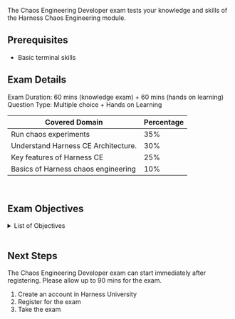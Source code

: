 The Chaos Engineering Developer exam tests your knowledge and skills of the Harness Chaos Engineering module.

## Prerequisites

- Basic terminal skills

## Exam Details

Exam Duration: 60 mins (knowledge exam) + 60 mins (hands on learning) <br/>
Question Type: Multiple choice + Hands on Learning

| Covered Domain                      | Percentage |
| ----------------------------------- | ---------- |
| Run chaos experiments               | 35%        |
| Understand Harness CE Architecture. | 30%        |
| Key features of Harness CE          | 25%        |
| Basics of Harness chaos engineering | 10%        |

<br />

## Exam Objectives

<details>
<summary>List of Objectives</summary>

The following is a detailed list of exam objectives:

| #   | Objectives                                             |
| --- | ------------------------------------------------------ |
| 1   | **Understanding Harness Chaos Engineering (CE)**       |
| 1.1 | Introduction to Chaos Engineering and generic concepts |
| 2   | Architecture                                           |
| 2.1 | Anatomy of a Chaos Experiment in Harness CE            |
| 2.2 | Harness CE Architecture                                |
| 2.3 | Connecting to Harness CE using Chaos Infrastructures   |
| 3   | **Key features of Harness CE**                         |
| 3.1 | Harness CE Resilience Probes                           |
| 3.2 | Chaos guard in Harness CE                              |
| 3.3 | Chaos dashboards in Harness CE                         |
| 4   | **Run chaos experiments on various platforms**         |
| 4.1 | Kubernetes chaos faults in Harness CE                  |
| 4.2 | AWS chaos faults in Harness CE                         |
| 4.3 | Azure chaos faults in Harness CE                       |
| 4.4 | GCP chaos faults in Harness CE                         |

</details>

<br />

## Next Steps

The Chaos Engineering Developer exam can start immediately after registering. Please allow up to 90 mins for the exam.

1. Create an account in Harness University
2. Register for the exam
3. Take the exam
